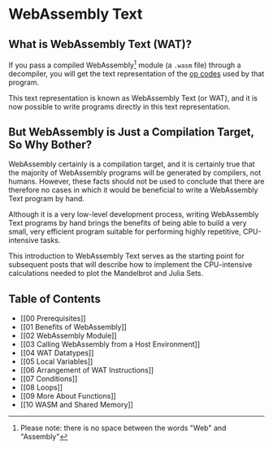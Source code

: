 # WebAssembly Text
## What is WebAssembly Text (WAT)?

If you pass a compiled WebAssembly[^1] module (a `.wasm` file) through a decompiler, you will get the text representation of the [op codes](https://pengowray.github.io/wasm-ops/) used by that program.

This text representation is known as WebAssembly Text (or WAT), and it is now possible to write programs directly in this text representation.

## But WebAssembly is Just a Compilation Target, So Why Bother?

WebAssembly certainly is a compilation target, and it is certainly true that the majority of WebAssembly programs will be generated by compilers, not humans.  However, these facts should not be used to conclude that there are therefore no cases in which it would be beneficial to write a WebAssembly Text program by hand.

Although it is a very low-level development process, writing WebAssembly Text programs by hand brings the benefits of being able to build a very small, very efficient program suitable for performing highly repetitive, CPU-intensive tasks.

This introduction to WebAssembly Text serves as the starting point for subsequent posts that will describe how to implement the CPU-intensive calculations needed to plot the Mandelbrot and Julia Sets.

## Table of Contents

- [[00 Prerequisites]]
- [[01 Benefits of WebAssembly]]
- [[02 WebAssembly Module]]
- [[03 Calling WebAssembly from a Host Environment]]
- [[04 WAT Datatypes]]
- [[05 Local Variables]]
- [[06 Arrangement of WAT Instructions]]
- [[07 Conditions]]
- [[08 Loops]]
- [[09 More About Functions]]
- [[10 WASM and Shared Memory]]










[^1]: Please note: there is no space between the words "Web" and "Assembly"


